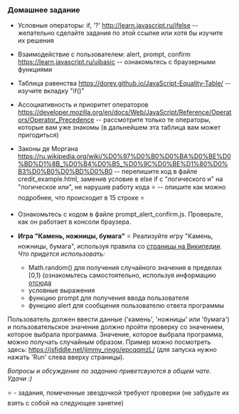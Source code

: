 ### Домашнее задание

* Условные операторы: if, '?'
http://learn.javascript.ru/ifelse
-- желательно сделайте задания по этой ссылке или хотя бы изучите их решения

* Взаимодействие с пользователем: alert, prompt, confirm
https://learn.javascript.ru/uibasic
-- ознакомьтесь с браузерными функциями

* Таблица равенства
https://dorey.github.io/JavaScript-Equality-Table/
-- изучите вкладку "if()"

* Ассоциативность и приоритет операторов
https://developer.mozilla.org/en/docs/Web/JavaScript/Reference/Operators/Operator_Precedence
-- рассмотрите только те операторы, которые вам уже знакомы (в дальнейшем эта таблица вам может пригодиться)

* Законы де Моргана
https://ru.wikipedia.org/wiki/%D0%97%D0%B0%D0%BA%D0%BE%D0%BD%D1%8B_%D0%B4%D0%B5_%D0%9C%D0%BE%D1%80%D0%B3%D0%B0%D0%BD%D0%B0 
-- перепишите код в файле credit_example.html, заменив условие в else if с "логического и" на "логическое или", не нарушив работу кода ⭐
-- опишите как можно подробнее, что происходит в 15 строке ⭐

* Ознакомьтесь с кодом в файле prompt_alert_confirm.js. Проверьте, как он работает в консоли браузера.

* **Игра "Камень, ножницы, бумага"** ⭐
Реализуйте игру "Камень, ножницы, бумага", используя правила со [страницы на Википедии](https://ru.wikipedia.org/wiki/%D0%9A%D0%B0%D0%BC%D0%B5%D0%BD%D1%8C,_%D0%BD%D0%BE%D0%B6%D0%BD%D0%B8%D1%86%D1%8B,_%D0%B1%D1%83%D0%BC%D0%B0%D0%B3%D0%B0).
_Что придется использовать:_
    - Math.random() для получения случайного значения в пределах [0,1) (ознакомьтесь самостоятельно, используя информацию [отсюда](https://developer.mozilla.org/ru/docs/Web/JavaScript/Reference/Global_Objects/Math/random)
    - условные выражения
    - функцию prompt для получения ввода пользователя
    - функцию alert для сообщения пользователю ответа программы

Пользователь должен ввести данные ('камень', 'ножницы' или 'бумага') и пользовательское значение должно пройти проверку со значением, которое выбрала программа. Значение, которое выбрала программа, можно получать случайным образом. Пример можно посмотреть здесь: https://jsfiddle.net/jimmy_ringo/epcqqmzL/ (для запуска нужно нажать 'Run' слева вверху страницы).

_Вопросы и обсуждение по заданию приветсвуются в общем чате. Удачи :)_


⭐  - задания, помеченные звездочкой требуют проверки (не забудьте их взять с собой на следующее занятие)